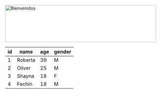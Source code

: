 <a href="https://es.cooltext.com"><img src="https://images.cooltext.com/5643192.gif" width="490" height="121" alt="Bienvenidos
" /></a>
<br /> 


| id | name    | age | gender |
|----|---------|-----|--------|
| 1  | Roberta | 39  | M      |
| 2  | Oliver  | 25  | M      |
| 3  | Shayna  | 18  | F      |
| 4  | Fechin  | 18  | M      |
